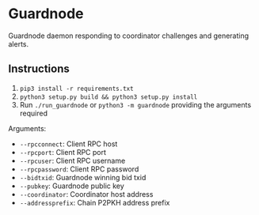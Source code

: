 # Guardnode

Guardnode daemon responding to coordinator challenges and generating alerts.

## Instructions
1. `pip3 install -r requirements.txt`
2. `python3 setup.py build && python3 setup.py install`
3. Run `./run_guardnode` or `python3 -m guardnode` providing the arguments required

Arguments:

- `--rpcconnect`: Client RPC host
- `--rpcport`: Client RPC port
- `--rpcuser`: Client RPC username
- `--rpcpassword`: Client RPC password
- `--bidtxid`: Guardnode winning bid txid
- `--pubkey`: Guardnode public key
- `--coordinator`: Coordinator host address
- `--addressprefix`: Chain P2PKH address prefix
